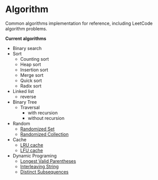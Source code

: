 # Algorithm

Common algorithms implementation for reference, including LeetCode algorithm problems.

**Current algorithms**

- Binary search
- Sort
    - Counting sort
    - Heap sort
    - Insertion sort
    - Merge sort
    - Quick sort
    - Radix sort
- Linked list
    - reverse
- Binary Tree
    - Traversal
        - with recursion
        - without recursion
- Random
    - [Randomized Set](https://leetcode-cn.com/problems/insert-delete-getrandom-o1/)
    - [Randomized Collection](https://leetcode-cn.com/problems/insert-delete-getrandom-o1-duplicates-allowed/)
- Cache
    - [LRU cache](https://leetcode-cn.com/problems/lru-cache/)
    - [LFU cache](https://leetcode-cn.com/problems/lfu-cache/)
- Dynamic Programing
    - [Longest Valid Parentheses](https://leetcode-cn.com/problems/longest-valid-parentheses/)
    - [Interleaving String](https://leetcode-cn.com/problems/interleaving-string/)
    - [Distinct Subsequences](https://leetcode-cn.com/problems/distinct-subsequences/)
